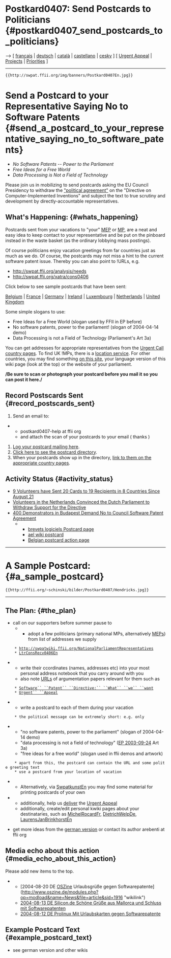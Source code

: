 # Postkard0407: Send Postcards to Politicians {#postkard0407_send_postcards_to_politicians}

\--\> \[ [ francais](Postkard0407Fr "wikilink") \| [
deutsch](Postkard0407De "wikilink") \| [
català](Postkard0407Ca "wikilink") \| [
castellano](Postkard0407Es "wikilink") \| [
cesky](Postkard0407Cs "wikilink") \] \[ [ Urgent
Appeal](LtrConsSend0406En "wikilink") \| [
Projects](FfiiprojEn "wikilink") \| [
Priorities](FfiiprojPriorEn "wikilink") \]

------------------------------------------------------------------------

```{=mediawiki}
{{http://swpat.ffii.org/img/banners/Postkard0407En.jpg}}
```
# Send a Postcard to your Representative Saying No to Software Patents {#send_a_postcard_to_your_representative_saying_no_to_software_patents}

-   *No Software Patents \-- Power to the Parliament*
-   *Free Ideas for a Free World*
-   *Data Processing is Not a Field of Technology*

Please join us in mobilizing to send postcards asking the EU Council
Presidency to withdraw the [ \"political
agreement\"](Cons040518En "wikilink") on the \"Directive on
Computer-Implemented Inventions\" and subject the text to true scrutiny
and development by directly-accountable representatives.

## What\'s Happening: {#whats_happening}

Postcards sent from your vacations to \"your\"
[MEP](http://wwwdb.europarl.eu.int/ep6/owa/p_meps2.repartition?iorig=hom "wikilink")
or
[MP](http://swpatwiki.ffii.org/NationalParliamentRepresentatives "wikilink"),
are a neat and easy idea to keep contact to your representative and be
put on the pinboard instead in the waste basket (as the ordinary
lobbying mass postings).

Of course politicians enjoy vacation greetings from far countries just
as much as we do. Of course, the postcards may not miss a hint to the
current software patent issue. Thereby you can also point to !URLs, e.g.

-   <http://swpat.ffii.org/analysis/needs>
-   <http://swpat.ffii.org/xatra/cons0406>

Click below to see sample postcards that have been sent:

[ Belgium](PostkardSentBe0406En "wikilink") \| [
France](PostkardSentFr0406Fr "wikilink") \| [
Germany](PostkardSentDe0406De "wikilink") \| [
Ireland](PostkardSentIe0406En "wikilink") \| [
Luxembourg](PostkardSentLu0406Fr "wikilink") \| [
Netherlands](PostkardSentNl0406En "wikilink") \| [ United
Kingdom](PostkardSentUk0406En "wikilink")

Some simple slogans to use:

-   Free Ideas for a Free World (slogan used by FFII in EP before)
-   No software patents, power to the parliament! (slogan of 2004-04-14
    demo)
-   Data Processing is not a Field of Technology (Parliament\'s Art 3a)

You can get addresses for appropriate representatives from the [ Urgent
Call country pages](LtrConsRecv0406En "wikilink"). To find UK !MPs,
there is a [location
service](http://www.locata.co.uk/commons/ "wikilink"). For other
countries, you may find something [on this
site](http://swpatwiki.ffii.org/NationalParliamentRepresentatives "wikilink"),
your language version of this wiki page (look at the top) or the website
of your parliament.

**/Be sure to scan or photograph your postcard before you mail it so you
can post it here./**

## Record Postscards Sent {#record_postscards_sent}

1.  Send an email to:

-   -   postkard0407-help at ffii org
    -   and attach the scan of your postcards to your email ( thanks )

1.  [ Log your postcard mailing here](PostkardSend0407En "wikilink").
2.  [Click here to see the postcard
    directory](http://www.ffii.org/proj/postkard0407 "wikilink").
3.  When your postcards show up in the directory, [ link to them on the
    appropriate country pages](PostkardSend0407En "wikilink").

## Activity Status {#activity_status}

-   [ 9 Volunteers have Sent 20 Cards to 19 Recipients in 8 Countries
    Since August 21](PostkardSend0407En "wikilink")
-   [ Volunteers in the Netherlands Convinced the Dutch Parliament to
    Withdraw Support for the Directive](NlMot040701En "wikilink")
-   [ 400 Demonstrators in Budapest Demand No to Council Software Patent
    Agreement](Budapest040824En "wikilink")
    -   -   [brevets logiciels Postcard
            page](http://brevets-logiciels.info/wiki/wakka.php?wiki=CartesPostales "wikilink")
        -   [ael wiki
            postcard](http://wiki.ael.be/index.php/SWPATPostcard "wikilink")
        -   [Belgian postcard action
            page](http://www.softwarepatenten.be/schrijfactie/raad "wikilink")

------------------------------------------------------------------------

# A Sample Postcard: {#a_sample_postcard}

```{=mediawiki}
{{http://ffii.org/~schinski/bilder/Postkard0407/Hendricks.jpg}}
```

------------------------------------------------------------------------

## The Plan: {#the_plan}

-   call on our supporters before summer pause to
    -   -   adopt a few politicians (primary national MPs, alternatively
            [MEPs](MEPs "wikilink")) from list of addresses we supply

`    * `[`http://swpatwiki.ffii.org/NationalParliamentRepresentatives`](http://swpatwiki.ffii.org/NationalParliamentRepresentatives)\
`    * `[`LtrConsRecv0406En`](LtrConsRecv0406En "wikilink")

-   -   write their ccordinates (names, addresses etc) into your most
        personal address notebook that you carry around with you
    -   also note [URLs](URLs "wikilink") of argumentation papers
        relevant for them such as

`    * `[`Software`` ``Patent`` ``Directive:`` ``What`` ``we`` ``want`](http://swpat.ffii.org/analysis/needs/ "wikilink")\
`    * `[`Urgent`` ``Appeal`](http://swpat.ffii.org/letters/cons0406/ "wikilink")

-   -   write a postcard to each of them during your vacation

`    * the political message can be extremely short: e.g. only `

-   -   \"no software patents, power to the parliament\" (slogan of
        2004-04-14 demo)
    -   \"data processing is not a field of technology\" ([EP
        2003-09-24](http://swpat.ffii.org/papers/europarl0309/ "wikilink")
        Art 3a)
    -   \"free ideas for a free world\" (slogan used in ffii demos and
        artwork)

`    * apart from this, the postcard can contain the URL and some polite greeting text`\
`    * use a postcard from your location of vacation `

-   -   Alternatively, via [SwpatkunstEn](SwpatkunstEn "wikilink") you
        may find some material for printing postcards of your own

-   -   additionally, help us [ deliver](LtrConsRecv0406En "wikilink")
        the [Urgent
        Appeal](http://swpat.ffii.org/letters/cons0406/ "wikilink")
    -   additionally, create/edit personal kwiki pages about your
        destinataries, such as
        [MichelRocardFr](MichelRocardFr "wikilink"),
        [DietrichWelpDe](DietrichWelpDe "wikilink"),
        [LaurensJanBrinkhorstEn](LaurensJanBrinkhorstEn "wikilink")

-   get more ideas from the [ german version](Postkard0407De "wikilink")
    or contact its author arebenti at ffii org

## Media echo about this action {#media_echo_about_this_action}

Please add new items to the top.

-   -   [2004-08-20 DE [OSZine](OSZine "wikilink") Urlaubsgrüße gegen
        Softwarepatente](http://www.oszine.de/modules.php?op=modload&name=News&file=article&sid=1916 "wikilink")
    -   [2004-08-13 DE Silicon.de Schöne Grüße aus Mallorca und Schluss
        mit
        Softwarepatenten](http://www.silicon.de/cpo/news-plattformen/detail.php?nr=15946 "wikilink")
    -   [2004-08-12 DE Prolinux Mit Urlaubskarten gegen
        Softwarepatente](http://www.pro-linux.de/news/2004/7150.html "wikilink")

## Example Postcard Text {#example_postcard_text}

-   see german version and other wikis
